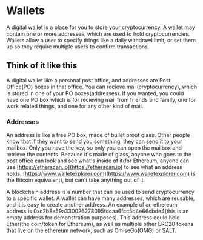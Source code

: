 # Wallets
A digital wallet is a place for you to store your cryptocurrency. A wallet may contain one or more addresses, which are used to hold cryptocurrencies. Wallets allow a user to specify things like a daily withdrawl limit, or set them up so they require multiple users to confirm transactions.

## Think of it like this
A digital wallet like a personal post office, and addresses are Post Office(PO) boxes in that office. You can recieve mail(cryptocurrency), which is stored in one of your PO boxes(addresses). If you wanted, you could have one PO box which is for recieving mail from friends and family, one for work related things, and one for any other kind of mail.


### Addresses

An address is like a free PO box, made of bullet proof glass. Other people know that if they want to send you something, they can send it to your mailbox. Only you have the key, so only you can open the mailbox and retrieve the contents. Because it's made of glass, anyone who goes to the post office can look and see what's inside of it(for Ethereum, anyone can use [https://etherscan.io](https://etherscan.io) to see what an address holds, [https://www.walletexplorer.com](https://www.walletexplorer.com) is the Bitcoin equivalent), but can't take anything out of it.

A blockchain address is a number that can be used to send cryptocurrency to a specific wallet. A wallet can have many addresses, which are reusable, and it is easy to create another address. An example of an ethereum address is 0xc2b8e59a330026278095fdcaa6fcc5d4e66cbde4(this is an empty address for demonstration purposes). This address could hold Ether(the coin/token for Ethereum), as well as multiple other ERC20 tokens that live on the ethereum network, such as OmiseGo(OMG) or SALT.

